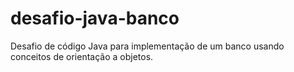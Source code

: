 # desafio-java-banco
Desafio de código Java para implementação de um banco usando conceitos de orientação a objetos.
